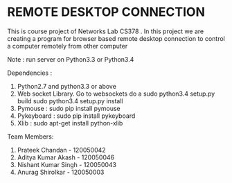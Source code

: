 REMOTE DESKTOP CONNECTION
================================

This is course project of Networks Lab CS378 . In this project we are creating a  program for browser based remote desktop connection to control a computer remotely from other computer

Note : run server on Python3.3 or Python3.4

Dependencies : 
1. Python2.7 and python3.3 or above
2. Web socket Library. Go to websockets do a
	sudo python3.4 setup.py build
	sudo python3.4 setup.py install
3. Pymouse : sudo pip install pymouse
4. Pykeyboard : sudo pip install pykeyboard
5. Xlib : sudo apt-get install python-xlib

Team Members:

1. Prateek Chandan - 120050042
2. Aditya Kumar Akash - 120050046
3. Nishant Kumar Singh - 120050043
4. Anurag Shirolkar - 120050003


